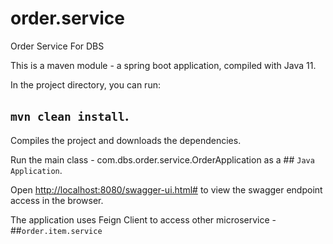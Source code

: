 # order.service
Order Service For DBS

This is a maven module - a spring boot application, compiled with Java 11.

In the project directory, you can run:

## `mvn clean install`.

Compiles the project and downloads the dependencies.<br />

Run the main class - com.dbs.order.service.OrderApplication as a ## `Java Application`.

Open [http://localhost:8080/swagger-ui.html#](http://localhost:8080/swagger-ui.html#) to view the swagger endpoint access in the browser.

The application uses Feign Client to access other microservice - ##`order.item.service`
